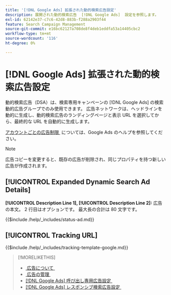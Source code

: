 ```yaml
---
title: '[!DNL Google Ads] 拡張された動的検索広告設定'
description: 展開された動的検索広告  [!DNL Google Ads]  設定を参照します。
exl-id: 62142e37-c7c6-42d8-883b-f288a2903f44
feature: Search Campaign Management
source-git-commit: e16bc62127a708de8f4deb1eddfa53a14405cbc2
workflow-type: tm+mt
source-wordcount: '116'
ht-degree: 0%

---
```


# [!DNL Google Ads] 拡張された動的検索広告設定

動的検索広告（DSA）は、検索専用キャンペーンの [!DNL Google Ads] の検索動的広告グループでのみ使用できます。 広告ネットワークは、ヘッドラインを動的に生成し、動的検索広告のランディングページと表示 URL を選択してから、最終的な URL を自動的に生成します。

[&#x200B; アカウントごとの広告制限 &#x200B;](https://support.google.com/google-ads/answer/6372658?hl=en) については、Google Ads のヘルプを参照してください。

>[!NOTE]
>
>広告コピーを変更すると、既存の広告が削除され、同じプロパティを持つ新しい広告が作成されます。

## [!UICONTROL Expanded Dynamic Search Ad Details]

**[!UICONTROL Description Line 1], [!UICONTROL Description Line 2]:** 広告の本文。 2 行目はオプションです。 最大長の合計は 80 文字です。

<!-- **[!UICONTROL Status]:** -->

{{$include /help/_includes/status-ad.md}}

## [!UICONTROL Tracking URL]

<!-- **[!UICONTROL Tracking Template]:** -->

{{$include /help/_includes/tracking-template-google.md}}

>[!MORELIKETHIS]
>
>* [&#x200B; 広告について &#x200B;](ad-about.md)
>* [&#x200B; 広告の管理 &#x200B;](ad-manage.md)
>* [[!DNL Google Ads]  呼び出し専用広告設定 &#x200B;](ad-settings-google-call.md)
>* [[!DNL Google Ads]  レスポンシブ検索広告設定 &#x200B;](ad-settings-google-rsa.md)
